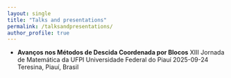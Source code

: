 ```yaml
---
layout: single
title: "Talks and presentations"
permalink: /talksandpresentations/
author_profile: true
---
```

- **Avanços nos Métodos de Descida Coordenada por Blocos**
XIII Jornada de Matemática da UFPI
Universidade Federal do Piauí 2025-09-24 Teresina, Piauí, Brasil
